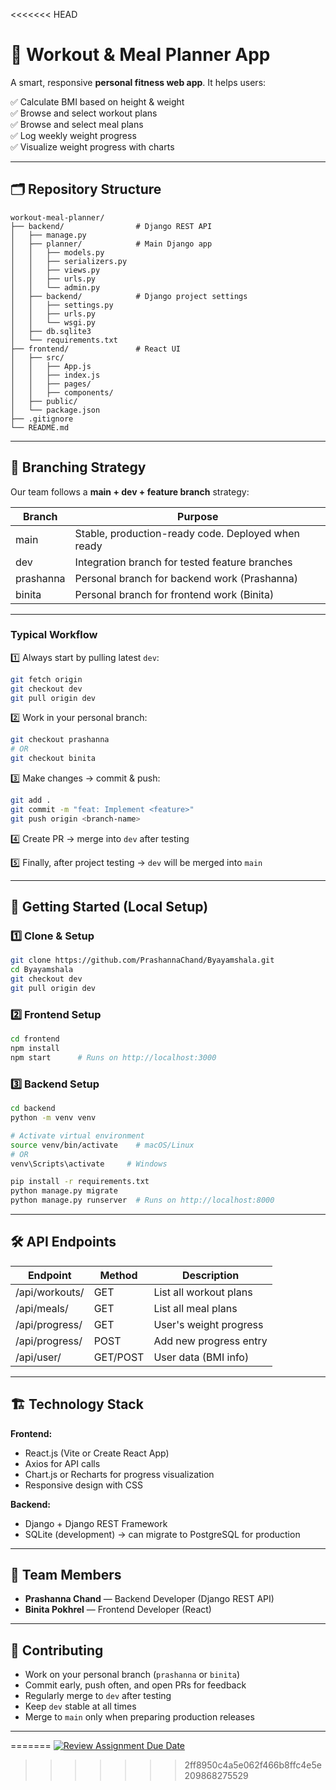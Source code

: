 <<<<<<< HEAD

# 💪 Workout & Meal Planner App

A smart, responsive **personal fitness web app**. It helps users:

✅ Calculate BMI based on height & weight  
✅ Browse and select workout plans  
✅ Browse and select meal plans  
✅ Log weekly weight progress  
✅ Visualize weight progress with charts  

---

## 🗂️ Repository Structure

```
workout-meal-planner/
├── backend/                # Django REST API
│   ├── manage.py
│   ├── planner/            # Main Django app
│   │   ├── models.py
│   │   ├── serializers.py
│   │   ├── views.py
│   │   ├── urls.py
│   │   └── admin.py
│   ├── backend/            # Django project settings
│   │   ├── settings.py
│   │   ├── urls.py
│   │   └── wsgi.py
│   ├── db.sqlite3
│   └── requirements.txt
├── frontend/               # React UI
│   ├── src/
│   │   ├── App.js
│   │   ├── index.js
│   │   ├── pages/
│   │   ├── components/
│   ├── public/
│   └── package.json
├── .gitignore
└── README.md
```

---

## 🌱 Branching Strategy

Our team follows a **main + dev + feature branch** strategy:

| Branch      | Purpose                                           |
|-------------|---------------------------------------------------|
| main        | Stable, production-ready code. Deployed when ready |
| dev         | Integration branch for tested feature branches     |
| prashanna   | Personal branch for backend work (Prashanna)       |
| binita      | Personal branch for frontend work (Binita)         |

---

### Typical Workflow

1️⃣ Always start by pulling latest `dev`:

```bash
git fetch origin
git checkout dev
git pull origin dev
```

2️⃣ Work in your personal branch:

```bash
git checkout prashanna
# OR
git checkout binita
```

3️⃣ Make changes → commit & push:

```bash
git add .
git commit -m "feat: Implement <feature>"
git push origin <branch-name>
```

4️⃣ Create PR → merge into `dev` after testing

5️⃣ Finally, after project testing → `dev` will be merged into `main`

---

## 🚀 Getting Started (Local Setup)

### 1️⃣ Clone & Setup

```bash
git clone https://github.com/PrashannaChand/Byayamshala.git
cd Byayamshala
git checkout dev
git pull origin dev
```

### 2️⃣ Frontend Setup

```bash
cd frontend
npm install
npm start      # Runs on http://localhost:3000
```

### 3️⃣ Backend Setup

```bash
cd backend
python -m venv venv

# Activate virtual environment
source venv/bin/activate    # macOS/Linux
# OR
venv\Scripts\activate     # Windows

pip install -r requirements.txt
python manage.py migrate
python manage.py runserver  # Runs on http://localhost:8000
```

---

## 🛠️ API Endpoints

| Endpoint         | Method   | Description              |
|------------------|----------|--------------------------|
| /api/workouts/   | GET      | List all workout plans   |
| /api/meals/      | GET      | List all meal plans      |
| /api/progress/   | GET      | User's weight progress   |
| /api/progress/   | POST     | Add new progress entry   |
| /api/user/       | GET/POST | User data (BMI info)     |

---

## 🏗️ Technology Stack

**Frontend:**
- React.js (Vite or Create React App)
- Axios for API calls
- Chart.js or Recharts for progress visualization
- Responsive design with CSS

**Backend:**
- Django + Django REST Framework
- SQLite (development) → can migrate to PostgreSQL for production

---

## 🤝 Team Members

- **Prashanna Chand** — Backend Developer (Django REST API)
- **Binita Pokhrel** — Frontend Developer (React)

---

## 🤝 Contributing

- Work on your personal branch (`prashanna` or `binita`)
- Commit early, push often, and open PRs for feedback
- Regularly merge to `dev` after testing
- Keep `dev` stable at all times
- Merge to `main` only when preparing production releases

---
=======
[![Review Assignment Due Date](https://classroom.github.com/assets/deadline-readme-button-22041afd0340ce965d47ae6ef1cefeee28c7c493a6346c4f15d667ab976d596c.svg)](https://classroom.github.com/a/trwb_8GS)
>>>>>>> 2ff8950c4a5e062f466b8ffc4e5e209868275529
